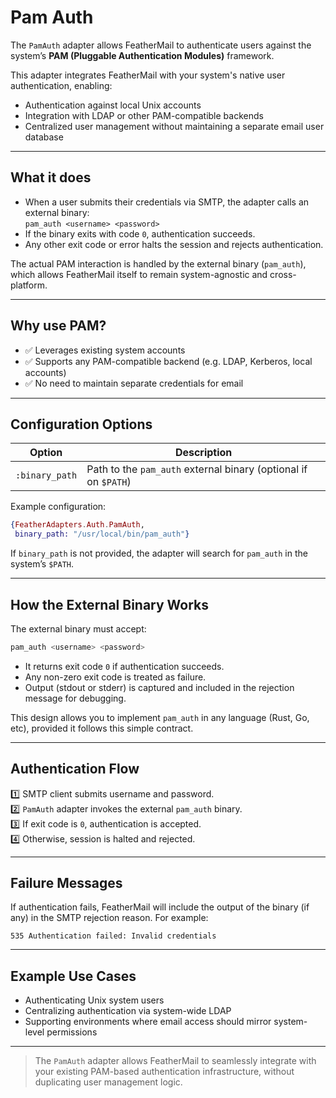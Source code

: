 # Pam Auth

The `PamAuth` adapter allows FeatherMail to authenticate users against the system’s **PAM (Pluggable Authentication Modules)** framework.

This adapter integrates FeatherMail with your system's native user authentication, enabling:

- Authentication against local Unix accounts
- Integration with LDAP or other PAM-compatible backends
- Centralized user management without maintaining a separate email user database

---

## What it does

- When a user submits their credentials via SMTP, the adapter calls an external binary:  
  `pam_auth <username> <password>`
- If the binary exits with code `0`, authentication succeeds.
- Any other exit code or error halts the session and rejects authentication.

The actual PAM interaction is handled by the external binary (`pam_auth`), which allows FeatherMail itself to remain system-agnostic and cross-platform.

---

## Why use PAM?

- ✅ Leverages existing system accounts  
- ✅ Supports any PAM-compatible backend (e.g. LDAP, Kerberos, local accounts)  
- ✅ No need to maintain separate credentials for email

---

## Configuration Options

| Option | Description |
|--------|-------------|
| `:binary_path` | Path to the `pam_auth` external binary (optional if on `$PATH`) |

Example configuration:

```elixir
{FeatherAdapters.Auth.PamAuth,
 binary_path: "/usr/local/bin/pam_auth"}
```

If `binary_path` is not provided, the adapter will search for `pam_auth` in the system’s `$PATH`.

---

## How the External Binary Works

The external binary must accept:

```bash
pam_auth <username> <password>
```

- It returns exit code `0` if authentication succeeds.
- Any non-zero exit code is treated as failure.
- Output (stdout or stderr) is captured and included in the rejection message for debugging.

This design allows you to implement `pam_auth` in any language (Rust, Go, etc), provided it follows this simple contract.

---

## Authentication Flow

1️⃣ SMTP client submits username and password.  
2️⃣ `PamAuth` adapter invokes the external `pam_auth` binary.  
3️⃣ If exit code is `0`, authentication is accepted.  
4️⃣ Otherwise, session is halted and rejected.

---

## Failure Messages

If authentication fails, FeatherMail will include the output of the binary (if any) in the SMTP rejection reason. For example:

```
535 Authentication failed: Invalid credentials
```

---

## Example Use Cases

- Authenticating Unix system users
- Centralizing authentication via system-wide LDAP
- Supporting environments where email access should mirror system-level permissions

---

> The `PamAuth` adapter allows FeatherMail to seamlessly integrate with your existing PAM-based authentication infrastructure, without duplicating user management logic.

